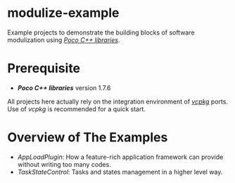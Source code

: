 # modulize-example
Example projects to demonstrate the building blocks of software modulization using [*Poco C++ libraries*](https://pocoproject.org/).

# Prerequisite
- ***Poco C++ libraries*** version 1.7.6

All projects here actually rely on the integration environment of [*vcpkg*](https://github.com/Microsoft/vcpkg) ports. Use of *vcpkg* is recommended for a quick start.
 
# Overview of The Examples
- *AppLoadPlugin*: How a feature-rich application framework can provide without writing too many codes.
- *TaskStateControl*: Tasks and states management in a higher level way.

